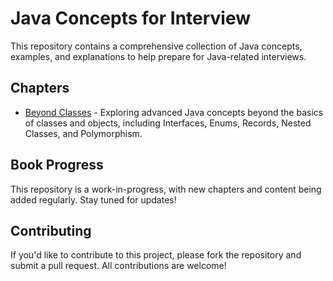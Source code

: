 # Java Concepts for Interview

This repository contains a comprehensive collection of Java concepts, examples, and explanations to help prepare for Java-related interviews.

## Chapters

* [Beyond Classes](./beyond_classes.md) - Exploring advanced Java concepts beyond the basics of classes and objects, including Interfaces, Enums, Records, Nested Classes, and Polymorphism.

## Book Progress

This repository is a work-in-progress, with new chapters and content being added regularly. Stay tuned for updates!

## Contributing

If you'd like to contribute to this project, please fork the repository and submit a pull request. All contributions are welcome!
